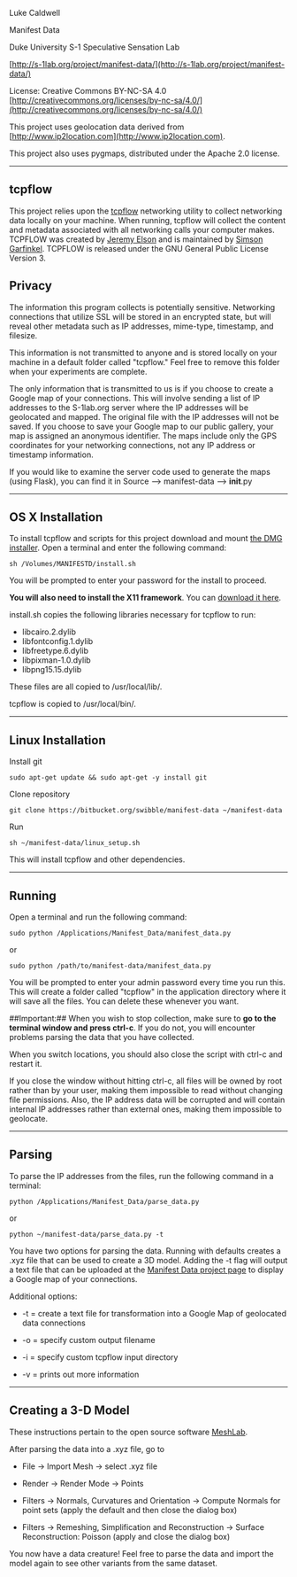 Luke Caldwell

Manifest Data

Duke University S-1 Speculative Sensation Lab

[http://s-1lab.org/project/manifest-data/](http://s-1lab.org/project/manifest-data/)

License: Creative Commons BY-NC-SA 4.0 [http://creativecommons.org/licenses/by-nc-sa/4.0/](http://creativecommons.org/licenses/by-nc-sa/4.0/)

This project uses geolocation data derived from [http://www.ip2location.com](http://www.ip2location.com).

This project also uses pygmaps, distributed under the Apache 2.0 license.

--------------------------------------------------------------------------------------------------------------
## tcpflow ##

This project relies upon the [tcpflow](http://manpages.ubuntu.com/manpages/hardy/man1/tcpflow.1.html) networking utility to collect networking data locally on your machine. When running, tcpflow will collect the content and metadata associated with all networking calls your computer makes. TCPFLOW was created by [Jeremy Elson](http://www.circlemud.org/~jelson/software/tcpflow) and is maintained by [Simson Garfinkel](https://github.com/simsong/tcpflow). TCPFLOW is released under the GNU General Public License Version 3.

## Privacy ##
The information this program collects is potentially sensitive. Networking connections that utilize SSL will be stored in an encrypted state, but will reveal other metadata such as IP addresses, mime-type, timestamp, and filesize.

This information is not transmitted to anyone and is stored locally on your machine in a default folder called "tcpflow." Feel free to remove this folder when your experiments are complete.

The only information that is transmitted to us is if you choose to create a Google map of your connections. This will involve sending a list of IP addresses to the S-1lab.org server where the IP addresses will be geolocated and mapped. The original file with the IP addresses will not be saved. If you choose to save your Google map to our public gallery, your map is assigned an anonymous identifier. The maps include only the GPS coordinates for your networking connections, not any IP address or timestamp information.

If you would like to examine the server code used to generate the maps (using Flask), you can find it in Source --> manifest-data --> __init__.py 

--------------------------------------------------------------------------------------------------------------
## OS X Installation ##

To install tcpflow and scripts for this project download and mount [the DMG installer](https://bitbucket.org/swibble/manifest-data/downloads/manifest-data.dmg). Open a terminal and enter the following command:
```
sh /Volumes/MANIFESTD/install.sh
```
You will be prompted to enter your password for the install to proceed.

**You will also need to install the X11 framework**. You can [download it here](http://xquartz.macosforge.org/landing/).

install.sh copies the following libraries necessary for tcpflow to run:

* libcairo.2.dylib
* libfontconfig.1.dylib
* libfreetype.6.dylib
* libpixman-1.0.dylib
* libpng15.15.dylib

These files are all copied to /usr/local/lib/.

tcpflow is copied to /usr/local/bin/.

--------------------------------------------------------------------------------------------------------------
## Linux Installation ##

Install git

```
sudo apt-get update && sudo apt-get -y install git
```
Clone repository
```
git clone https://bitbucket.org/swibble/manifest-data ~/manifest-data
```
Run 
```
sh ~/manifest-data/linux_setup.sh
```

This will install tcpflow and other dependencies.

--------------------------------------------------------------------------------------------------------------


Running
-------------
Open a terminal and run the following command:
```
sudo python /Applications/Manifest_Data/manifest_data.py
```
or
```
sudo python /path/to/manifest-data/manifest_data.py
```
You will be prompted to enter your admin password every time you run this. This will create a folder called "tcpflow" in the application directory where it will save all the files. You can delete these whenever you want.

##Important:##
When you wish to stop collection, make sure to **go to the terminal window and press ctrl-c**. If you do not, you will encounter problems parsing the data that you have collected.

When you switch locations, you should also close the script with ctrl-c and restart it.

If you close the window without hitting ctrl-c, all files will be owned by root rather than by your user, making them impossible to read without changing file permissions. Also, the IP address data will be corrupted and will contain internal IP addresses rather than external ones, making them impossible to geolocate.

--------------------------------------------------------------------------------------------------------------

Parsing
------------
To parse the IP addresses from the files, run the following command in a terminal:
```
python /Applications/Manifest_Data/parse_data.py
```
or
```
python ~/manifest-data/parse_data.py -t
```

You have two options for parsing the data. Running with defaults creates a .xyz file that can be used to create a 3D model. Adding the -t flag will output a text file that can be uploaded at the [Manifest Data project page](http://s-1lab.org/project/manifest-data/#upload) to display a Google map of your connections.

Additional options:

* -t = create a text file for transformation into a Google Map of geolocated data connections

* -o = specify custom output filename

* -i = specify custom tcpflow input directory

* -v = prints out more information

--------------------------------------------------------------------------------------------------------------

Creating a 3-D Model
--------------------
These instructions pertain to the open source software [MeshLab](http://meshlab.sourceforge.net/). 

After parsing the data into a .xyz file, go to 

* File -> Import Mesh -> select .xyz file

* Render -> Render Mode -> Points

* Filters -> Normals, Curvatures and Orientation -> Compute Normals for point sets (apply the default and then close the dialog box)

* Filters -> Remeshing, Simplification and Reconstruction -> Surface Reconstruction: Poisson (apply and close the dialog box) 

You now have a data creature! Feel free to parse the data and import the model again to see other variants from the same dataset. 
